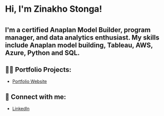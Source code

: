 <h1> Hi, I'm Zinakho Stonga!<h1>

<h2>I'm a certified Anaplan Model Builder, program manager, and data analytics enthusiast. My skills include Anaplan model building, Tableau, AWS, Azure, Python and SQL.</h2>

 
<h2>👩‍💻 Portfolio Projects:</h2>

  - [Portfolio Website](https://zi-stonga.github.io/zstonga/)
  
  



<h2> 🤳 Connect with me:</h2>



- [LinkedIn](https://www.linkedin.com/in/zisto)
